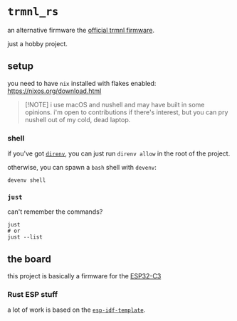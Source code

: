 # `trmnl_rs`

an alternative firmware the [official trmnl firmware](https://github.com/usetrmnl/firmware).

just a hobby project.

## setup

you need to have `nix` installed with flakes enabled: https://nixos.org/download.html

> [!NOTE] i use macOS and nushell and may have built in some opinions.
> i'm open to contributions if there's interest,
> but you can pry nushell out of my cold, dead laptop.

### shell

if you've got [`direnv`](https://direnv.net/),
you can just run `direnv allow` in the root of the project.

otherwise, you can spawn a `bash` shell with `devenv`:

```nu
devenv shell
```

### `just`

can't remember the commands?

```nu
just
# or
just --list
```

## the board

this project is basically a firmware for the [ESP32-C3]

### Rust ESP stuff

a lot of work is based on the [`esp-idf-template`].

[ESP32-C3]: https://www.espressif.com/sites/default/files/documentation/esp32-c3_datasheet_en.pdf
[`esp-idf-template`]: https://github.com/esp-rs/esp-idf-template#prerequisites
